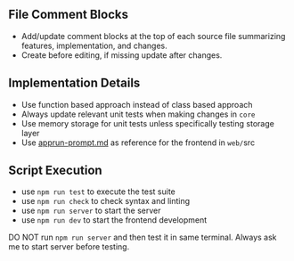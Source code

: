 ## File Comment Blocks
- Add/update comment blocks at the top of each source file summarizing features, implementation, and changes.
- Create before editing, if missing update after changes.

## Implementation Details
- Use function based approach instead of class based approach
- Always update relevant unit tests when making changes in `core`
- Use memory storage for unit tests unless specifically testing storage layer
- Use [apprun-prompt.md](prompts/apprun.prompt.md) as reference for the frontend in `web/`src

## Script Execution
- use `npm run test` to execute the test suite
- use `npm run check` to check syntax and linting
- use `npm run server` to start the server
- use `npm run dev` to start the frontend development


DO NOT run `npm run server` and then test it in same terminal. Always ask me to start server before testing.